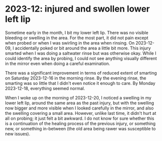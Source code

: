 # 2023-12: injured and swollen lower left lip

Sometime early in the month, I bit my lower left lip. There was no
visible bleeding or swelling in the area. For the most part, it did
not pain except when probed or when I was swirling in the area when
rinsing. On 2023-12-09, I accidentally poked or bit around the area a
little bit more. This injury smarted when I was doing a saltwater
rinse but was otherwise okay. While I could identify the area by
probing, I could not see anything visually different in the mirror
even when doing a careful examination.

There was a significant improvement in terms of reduced extent of
smarting on Saturday 2023-12-16 in the morning rinse. By the evening
rinse, the smarting was so little that I didn't even notice it enough
to care. By Monday 2023-12-18, everything seemed normal.

When I woke up on the morning of 2023-12-20, I noticed a swelling in
my lower left lip, around the same area as the past injury, but with
the swelling now bigger and more visible when I looked carefully in
the mirror, and also the swelling covering a small area. However,
unlike last time, it didn't hurt at all on probing; it just felt a bit
awkward. I do not know for sure whether this is a continuation of the
healing process of the previous injury, or something new, or something
in-between (the old area being rawer was susceptible to new issues).
